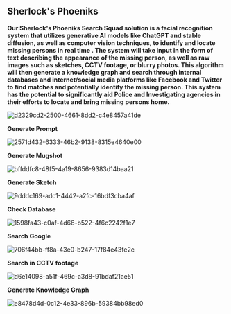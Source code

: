 
## Sherlock's Phoeniks

**Our Sherlock's Phoeniks Search Squad  solution  is a facial recognition system that utilizes generative AI models like ChatGPT and stable diffusion, as well as computer vision techniques, to identify and locate missing persons in real time . The system will take input in the form of text describing the appearance of the missing person, as well as raw images such as sketches, CCTV footage, or blurry photos. This algorithm will then generate a  knowledge graph and search through internal databases and internet/social media platforms like Facebook and Twitter to find matches and potentially identify the missing person. This system has the potential to significantly aid Police and Investigating agencies in their efforts to locate and bring missing persons home.**

![d2329cd2-2500-4661-8dd2-c4e8457a41de](https://user-images.githubusercontent.com/127108567/224809192-9eb31591-b49d-466c-bf12-f6cc6e984348.jpg)   

        

**Generate Prompt** 

![2571d432-6333-46b2-9138-8315e4640e00](https://user-images.githubusercontent.com/127108567/224807056-c6716b12-c664-4865-9397-02950234ff7d.jpg)

**Generate Mugshot**

![bffddfc8-48f5-4a19-8656-9383d14baa21](https://user-images.githubusercontent.com/127108567/224807509-0ed2eae8-4cdd-42eb-96f8-80afaa44b77f.jpg)


**Generate Sketch**

![9dddc169-adc1-4442-a2fc-16bdf3cba4af](https://user-images.githubusercontent.com/127108567/224807715-597079b2-93fb-4495-a008-abe68d68330d.jpg)

**Check Database**

![1598fa43-c0af-4d66-b522-4f6c2242f1e7](https://user-images.githubusercontent.com/127108567/224807884-7f04ba7a-5289-4f22-be17-afa96c2d81c2.jpg)


**Search Google**

![706f44bb-ff8a-43e0-b247-17f84e43fe2c](https://user-images.githubusercontent.com/127108567/224807995-f4db0ae6-fed0-4b6b-8e58-09837864d57b.jpg)

**Search in CCTV footage**

![d6e14098-a51f-469c-a3d8-91bdaf21ae51](https://user-images.githubusercontent.com/127108567/224808115-7d41059b-bd45-4b68-a709-9f01041c07f8.jpg)


**Generate Knowledge Graph**

![e8478d4d-0c12-4e33-896b-59384bb98ed0](https://user-images.githubusercontent.com/127108567/224808276-0b1546f5-2e9b-47ef-b861-616a4587194b.jpg)
